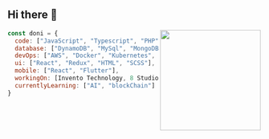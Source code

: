 <h2> Hi there 👋</h2>
<img align='right' src="https://giphy.com/embed/4GIcsQJorDZOU" width="200">

```javascript
const doni = {
  code: ["JavaScript", "Typescript", "PHP", "Python", "Go", "C++"],
  database: ["DynamoDB", "MySql", "MongoDB", "Firestore", "Redis"],
  devOps: ["AWS", "Docker", "Kubernetes", "Nginx"],
  ui: ["React", "Redux", "HTML", "SCSS"],
  mobile: ["React", "Flutter"],
  workingOn: [Invento Technology, 8 Studio, Freelance],
  currentlyLearning: ["AI", "blockChain"]
}
```
